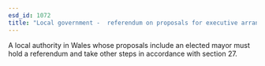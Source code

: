 ```yaml
---
esd_id: 1072
title: "Local government -  referendum on proposals for executive arrangements"
---
```


A local authority in Wales whose proposals include an elected mayor must hold a referendum and take other steps in accordance with section 27.

